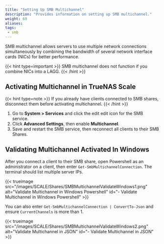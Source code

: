 ```yaml
---
title: "Setting Up SMB Multichannel"
description: "Provides information on setting up SMB multichannel."
weight: 60
aliases:
tags:
 - smb
---
```


SMB multichannel allows servers to use multiple network connections simultaneously by combining the bandwidth of several network interface cards (NICs) for better performance.

{{< hint type=important >}}
SMB multichannel does not function if you combine NICs into a LAGG. 
{{< /hint >}}

## Activating Multichannel in TrueNAS Scale

{{< hint type=note >}}
If you already have clients connected to SMB shares, disconnect them before activating multichannel.
{{< /hint >}}

1. Go to **System > Services** and click the <span class="material-icons">edit</span> edit icon for the SMB service.
2. Click **Advanced Settings**, then enable **Multichannel**.
3. Save and restart the SMB service, then reconnect all clients to their SMB Shares.

## Validating Multichannel Activated In Windows

After you connect a client to their SMB share, open Powershell as an administrator on a client, then enter `Get-SmbMultichannelConnection`. The terminal should list multiple server IPs.

{{< trueimage src="/images/SCALE/Shares/SMBMultichannelValidateWindows1.png" alt="Validate Multichannel in Windows Powershell" id="- Validate Multichannel in Windows Powershell" >}}

You can also enter `Get-SmbMultichannelConnection | ConvertTo-Json` and ensure `CurrentChannels` is more than 1.

{{< trueimage src="/images/SCALE/Shares/SMBMultichannelValidateWindows2.png" alt="Validate Multichannel in JSON" id="- Validate Multichannel in JSON" >}}

